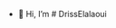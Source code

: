 - 👋 Hi, I’m # DrissElalaoui


<!---
DrissElalaoui/DrissElalaoui is a ✨ special ✨ repository because its `README.md` (this file) appears on your GitHub profile.
You can click the Preview link to take a look at your changes.
--->
